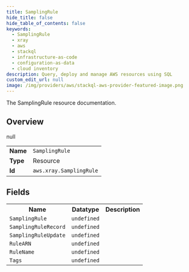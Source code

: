 ```yaml
---
title: SamplingRule
hide_title: false
hide_table_of_contents: false
keywords:
  - SamplingRule
  - xray
  - aws
  - stackql
  - infrastructure-as-code
  - configuration-as-data
  - cloud inventory
description: Query, deploy and manage AWS resources using SQL
custom_edit_url: null
image: /img/providers/aws/stackql-aws-provider-featured-image.png
---
```

The SamplingRule resource documentation.

## Overview
<table><tbody>
<tr><td><b>Name</b></td><td><code>SamplingRule</code></td></tr>
<tr><td><b>Type</b></td><td>Resource</td></tr>
null
<tr><td><b>Id</b></td><td><code>aws.xray.SamplingRule</code></td></tr>
</tbody></table>

## Fields
<table><tbody>
<tr><th>Name</th><th>Datatype</th><th>Description</th></tr>
<tr><td><code>SamplingRule</code></td><td><code>undefined</code></td><td></td></tr><tr><td><code>SamplingRuleRecord</code></td><td><code>undefined</code></td><td></td></tr><tr><td><code>SamplingRuleUpdate</code></td><td><code>undefined</code></td><td></td></tr><tr><td><code>RuleARN</code></td><td><code>undefined</code></td><td></td></tr><tr><td><code>RuleName</code></td><td><code>undefined</code></td><td></td></tr><tr><td><code>Tags</code></td><td><code>undefined</code></td><td></td></tr>
</tbody></table>